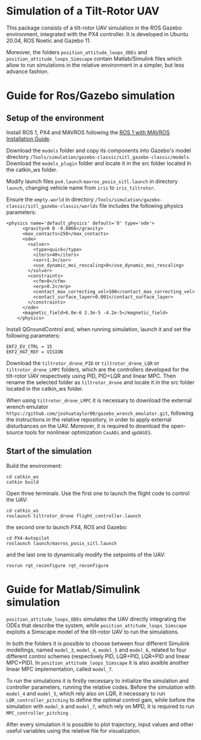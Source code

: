 # Simulation of a Tilt-Rotor UAV
This package consists of a tilt-rotor UAV simulation in the ROS Gazebo environment, integrated with the PX4 controller. It is developed in Ubuntu 20.04, ROS Noetic and Gazebo 11.

Moreover, the folders `position_attitude_loops_ODEs` and `position_attitude_loops_Simscape` contain Matlab/Simulink files which allow to run simulations in the relative environment in a simpler, but less advance fashion.
# Guide for Ros/Gazebo simulation
## Setup of the environment
Install ROS 1, PX4 and MAVROS following the [ROS 1 with MAVROS Installation Guide](https://docs.px4.io/main/en/ros/mavros_installation.html).

Download the `models` folder and copy its components into Gazebo's model directory `/Tools/simulation/gazebo-classic/sitl_gazebo-classic/models`. Download the `models_plugin` folder and locate it in the src folder located in the catkin_ws folder.

Modify launch files `px4.launch` `mavros_posix_sitl.launch` in directory ```launch```, changing vehicle name from `iris` to `iris_tiltrotor`.

Ensure the `empty.world` in directory `/Tools/simulation/gazebo-classic/sitl_gazebo-classic/worlds` file includes the following physics parameters:

```plaintext
<physics name='default_physics' default='0' type='ode'>
      <gravity>0 0 -9.8066</gravity>
      <max_contacts>250</max_contacts>
      <ode>
        <solver>
          <type>quick</type>
          <iters>40</iters>
          <sor>1.3</sor>
          <use_dynamic_moi_rescaling>0</use_dynamic_moi_rescaling>
        </solver>
        <constraints>
          <cfm>0</cfm>
          <erp>0.2</erp>
          <contact_max_correcting_vel>100</contact_max_correcting_vel>
          <contact_surface_layer>0.001</contact_surface_layer>
        </constraints>
      </ode>
      <magnetic_field>6.0e-6 2.3e-5 -4.2e-5</magnetic_field>
    </physics>
```
Install QGroundControl and, when running simulation, launch it and set the following parameters: 
```plaintext
EKF2_EV_CTRL = 15
EKF2_HGT_REF = VISION
```
Download the `tiltrotor_drone_PID` or `tiltrotor_drone_LQR` or `tiltrotor_drone_LMPC` folders, which are the controllers developed for the tilt-rotor UAV respectively using PID, PID+LQR and linear MPC. Then rename the selected folder as `tiltrotor_drone` and locate it in the src folder located in the catkin_ws folder.

When using `tiltrotor_drone_LMPC` it is necessary to download the external wrench emulator `https://github.com/joshuataylor00/gazebo_wrench_emulator.git`, following the instructions in the relative repository, in order to apply external disturbances on the UAV. Moreover, it is required to download the open-source tools for nonlinear optimization `CasADi` and `qpOASES`.

## Start of the simulation
Build the environment:
```
cd catkin_ws
catkin build
```
Open three terminals. Use the first one to launch the flight code to control the UAV:
```
cd catkin_ws
roslaunch tiltrotor_drone flight_controller.launch
```
the second one to launch PX4, ROS and Gazebo:
```
cd PX4-Autopilot
roslaunch launch/mavros_posix_sitl.launch
```
and the last one to dynamically modify the setpoints of the UAV:
```
rosrun rqt_reconfigure rqt_reconfigure
```
# Guide for Matlab/Simulink simulation
`position_attitude_loops_ODEs` simulates the UAV directly integrating the ODEs that describe the system, while `position_attitude_loops_Simscape` exploits a Simscape model of the tilt-rotor UAV to run the simulations.

In both the folders it is possible to choose between four different Simulink modellings, named `model_3`, `model_4`, `model_5` and `model_6`, related to four different control schemes (respectively PID, LQR+PID, LQR+PID and linear MPC+PID). In `position_attitude_loops_Simscape` it is also avaible another linear MPC implementation, called `model_7`.

To run the simulations it is firstly necessary to initialize the simulation and controller parameters, running the relative codes. Before the simulation with `model_4` and `model_5`, which rely also on LQR, it necessary to run `LQR_controller_pitching` to define the optimal control gain, while before the simulation with `model_6` and `model_7`, which rely on MPD, it is required to run `MPC_controller_pitching` . 

After every simulation it is possible to plot trajectory, input values and other useful variables using the relative file for visualization. 
